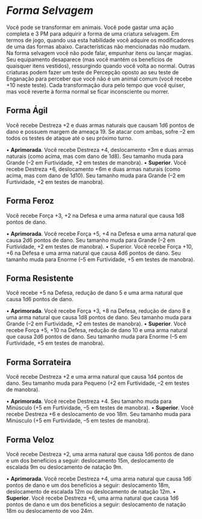 # *Forma Selvagem*

Você pode se transformar em animais.
Você pode gastar uma ação completa e 3 PM para adquirir a forma de uma criatura selvagem. Em termos de jogo, quando usa esta habilidade você adquire os modificadores de uma das formas abaixo. Características não mencionadas não mudam.
Na forma selvagem você não pode falar, empunhar itens ou lançar magias. Seu equipamento desaparece (mas você mantém os benefícios de quaisquer itens vestidos), ressurgindo quando você volta ao normal. Outras criaturas podem fazer um teste de Percepção oposto ao seu teste de Enganação para perceber que você não é um animal comum (você recebe +10 neste teste). Cada transformação dura pelo tempo que você quiser, mas você reverte à forma normal se ficar inconsciente ou morrer.

## Forma Ágil
Você recebe Destreza +2 e duas armas naturais que causam 1d6 pontos de dano e possuem margem de ameaça 19. Se atacar com ambas, sofre –2 em todos os testes de ataque até o seu próximo turno.

• **Aprimorada**. Você recebe Destreza +4, deslocamento +3m e duas armas naturais (como acima, mas com dano de 1d8). Seu tamanho muda para Grande (–2 em Furtividade, +2 em testes de manobra).
• **Superior**. Você recebe Destreza +6, deslocamento +6m e duas armas naturais (como acima, mas com dano de 1d10). Seu tamanho muda para Grande (–2 em Furtividade, +2 em testes de manobra).

## Forma Feroz
Você recebe Força +3, +2 na Defesa e uma arma natural que causa 1d8 pontos de dano.

• **Aprimorada**. Você recebe Força +5, +4 na Defesa e uma arma natural que causa 2d6 pontos de dano. Seu tamanho muda para Grande (–2 em Furtividade, +2 em testes de manobra).
• Superior. Você recebe Força +10, +6 na Defesa e uma arma natural que causa 4d6 pontos de dano. Seu tamanho muda para Enorme (–5 em Furtividade, +5 em testes de manobra).

## Forma Resistente
Você recebe +5 na Defesa, redução de dano 5 e uma arma natural que causa 1d6 pontos de dano.

• **Aprimorada**. Você recebe Força +3, +8 na Defesa, redução de dano 8 e uma arma natural que causa 1d8 pontos de dano. Seu tamanho muda para Grande (–2 em Furtividade, +2 em testes de manobra).
• **Superior**. Você recebe Força +5, +10 na Defesa, redução de dano 10 e uma arma natural que causa 2d6 pontos de dano. Seu tamanho muda para Enorme (–5 em Furtividade, +5 em testes de manobra).

## Forma Sorrateira
Você recebe Destreza +2 e uma arma natural que causa 1d4 pontos de dano. Seu tamanho muda para Pequeno (+2 em Furtividade, –2 em testes de manobra).

• **Aprimorada**. Você recebe Destreza +4. Seu tamanho muda para Minúsculo (+5 em Furtividade, –5 em testes de manobra).
• **Superior**. Você recebe Destreza +6 e deslocamento de voo 18m. Seu tamanho muda para Minúsculo (+5 em Furtividade, –5 em testes de manobra).

## Forma Veloz
Você recebe Destreza +2, uma arma natural que causa 1d6 pontos de dano e um dos benefícios a seguir: deslocamento 15m, deslocamento de escalada 9m ou deslocamento de natação 9m.

• **Aprimorada**. Você recebe Destreza +4, uma arma natural que causa 1d6 pontos de dano e um dos benefícios a seguir: deslocamento 18m, deslocamento de escalada 12m ou deslocamento de natação 12m.
• **Superior**. Você recebe Destreza +6, uma arma natural que causa 1d6 pontos de dano e um dos benefícios a seguir: deslocamento de natação 18m ou deslocamento de voo 24m.